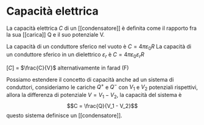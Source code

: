 # Capacità elettrica
La capacità elettrica $C$ di un [[condensatore]] è definita come il rapporto fra la sua [[carica]] Q e il suo potenziale V. 

La capacità di un conduttore sferico nel vuoto è $C = 4\pi\varepsilon_0R$
La capacità di un conduttore sferico in un dielettrico $\varepsilon_r$ è $C = 4\pi\varepsilon_0\varepsilon_rR$

$[C]$ = $\frac{C}{V}$ alternativamente in farad (F)

Possiamo estendere il concetto di capacità anche ad un sistema di conduttori, consideriamo le cariche $Q^+$ e $Q^-$ con $V_1$ e $V_2$ potenziali rispettivi, allora la differenza di potenziale $V = V_1 - V_2$, la capacità del sistema è
$$C = \frac{Q}{V_1 - V_2}$$ questo sistema definisce un [[condensatore]].
